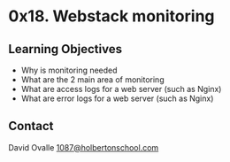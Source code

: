 # 0x18. Webstack monitoring

## Learning Objectives

* Why is monitoring needed
* What are the 2 main area of monitoring
* What are access logs for a web server (such as Nginx)
* What are error logs for a web server (such as Nginx)

## Contact

David Ovalle <1087@holbertonschool.com>
